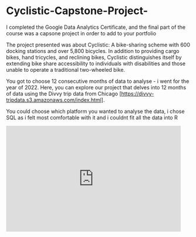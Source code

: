 # Cyclistic-Capstone-Project-
I completed the Google Data Analytics Certificate, and the final part of the course was a capsone project in order to add to your portfolio

The project presented was about Cyclistic: A bike-sharing scheme with 600 docking stations and over 5,800 bicycles. In addition to providing cargo bikes, hand tricycles, and reclining bikes, Cyclistic distinguishes itself by extending bike share accessibility to individuals with disabilities and those unable to operate a traditional two-wheeled bike.

You got to choose 12 consecutive months of data to analyse - i went for the year of 2022. Here, you can explore our project that delves into 12 months of data using the Divvy trip data from Chicago [https://divvy-tripdata.s3.amazonaws.com/index.html].

You could choose which platform you wanted to analyse the data, i chose SQL as i felt most comfortable with it and i couldnt fit all the data into R

<iframe src="https://onedrive.live.com/embed?resid=339F0DDD55951F44%21532&amp;authkey=!AJLWvV5t7tyhbzw&amp;em=2&amp;wdAr=1.7777777777777777&amp;wdEaaCheck=1" width="476px" height="288px" frameborder="0">This is an embedded <a target="_blank" href="https://office.com">Microsoft Office</a> presentation, powered by <a target="_blank" href="https://office.com/webapps">Office</a>.</iframe>
